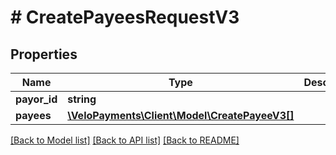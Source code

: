 # # CreatePayeesRequestV3

## Properties

Name | Type | Description | Notes
------------ | ------------- | ------------- | -------------
**payor_id** | **string** |  |
**payees** | [**\VeloPayments\Client\Model\CreatePayeeV3[]**](CreatePayeeV3.md) |  |

[[Back to Model list]](../../README.md#models) [[Back to API list]](../../README.md#endpoints) [[Back to README]](../../README.md)
